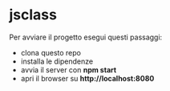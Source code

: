 # jsclass

Per avviare il progetto esegui questi passaggi:

* clona questo repo
* installa le dipendenze
* avvia il server con **npm start**
* apri il browser su **http://localhost:8080**
